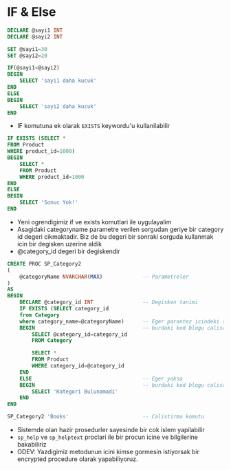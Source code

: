 # IF & Else

```SQL
DECLARE @sayi1 INT
DECLARE @sayi2 INT

SET @sayi1=30
SET @sayi2=20

IF(@sayi1<@sayi2)
BEGIN
    SELECT 'sayi1 daha kucuk'
END
ELSE
BEGIN
    SELECT 'sayi2 daha kucuk'
END
```

- IF komutuna ek olarak `EXISTS` keywordu'u kullanilabilir

```SQL
IF EXISTS (SELECT *
FROM Product
WHERE product_id=1000)
BEGIN
    SELECT *
    FROM Product
    WHERE product_id=1000
END
ELSE
BEGIN
    SELECT 'Sonuc Yok!'
END
```

- Yeni ogrendigimiz if ve exists komutlari ile uygulayalim
- Asagidaki categoryname parametre verilen sorgudan geriye bir category id degeri cikmaktadir. Biz de bu degeri bir sonraki sorguda kullanmak icin bir degisken uzerine aldik
- @category_id degeri bir degiskendir

```SQL
CREATE PROC SP_Category2
(
    @categoryName NVARCHAR(MAX)             -- Parametreler
)
AS
BEGIN
    DECLARE @category_id INT                -- Degisken tanimi
    IF EXISTS (SELECT category_id
    from Category
    where category_name=@categoryName)      -- Eger parantez icindeki sorgu varsa
    BEGIN                                   -- burdaki kod blogu calisacak
        SELECT @category_id=category_id
        FROM Category

        SELECT *
        FROM Product
        WHERE category_id=@category_id
    END
    ELSE                                    -- Eger yoksa
    BEGIN                                   -- burdaki kod blogu calisacak
        SELECT 'Kategori Bulunamadi'
    END
END

SP_Category2 'Books'                        -- Calistirma komutu
```

- Sistemde olan hazir prosedurler sayesinde bir cok islem yapilabilir
- `sp_help` ve `sp_helptext` proclari ile bir procun icine ve bilgilerine bakabiliriz
- ODEV: Yazdigimiz metodunun icini kimse gormesin istiyorsak bir encrypted procedure olarak yapabiliyoruz.  

